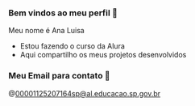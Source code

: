 ### Bem vindos ao meu perfil 🐝

Meu nome é Ana Luisa

- Estou fazendo o curso da Alura
- Aqui compartilho os meus projetos desenvolvidos 

### Meu Email para contato 💌

@00001125207164sp@al.educacao.sp.gov.br






